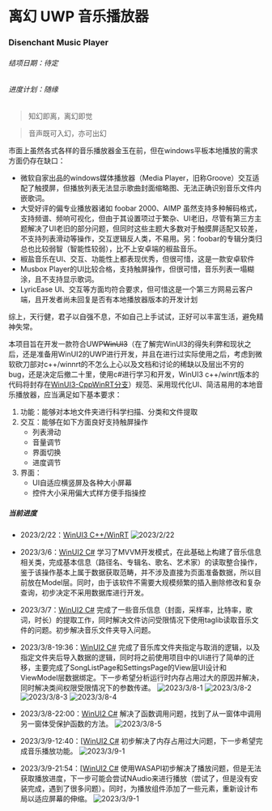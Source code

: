 # 离幻 UWP 音乐播放器
### Disenchant Music Player

###### 结项日期：待定
###### 进度计划：随缘

> 知幻即离，离幻即觉

> 音声既可入幻，亦可出幻

市面上虽然各式各样的音乐播放器金玉在前，但在windows平板本地播放的需求方面仍存在缺口：
- 微软自家出品的windows媒体播放器（Media Player，旧称Groove）交互适配了触摸屏，但播放列表无法显示歌曲封面缩略图、无法正确识别音乐文件内嵌歌词。
- 大受好评的偏专业播放器诸如 foobar 2000、AIMP 虽然支持多种解码格式，支持频谱、频响可视化，但由于其设置项过于繁杂、UI老旧，尽管有第三方主题解决了UI老旧的部分问题，但同时这些主题大多数对于触摸屏适配又较差，不支持列表滑动等操作，交互逻辑反人类，不易用。另：foobar的专辑分类归总也比较弱智（智能性较弱），比不上安卓端的椒盐音乐。
- 椒盐音乐在UI、交互、功能性上都表现优秀，但很可惜，这是一款安卓软件
- Musbox Player的UI比较合格，支持触屏操作，但很可惜，音乐列表一塌糊涂，且不支持显示歌词。
- LyricEase UI、交互等方面均符合要求，但可惜这是一个第三方网易云客户端，且开发者尚未回复是否有本地播放器版本的开发计划

综上，天行健，君子以自强不息，不如自己上手试试，正好可以丰富生活，避免精神失常。


本项目旨在开发一款符合UWP~~WinUI3~~（在了解完WinUI3的得失利弊和现状之后，还是准备用WinUI2的UWP进行开发，并且在进行过实际使用之后，考虑到微软砍刀部对c++/winnrt的不怎么上心以及文档和讨论的稀缺以及层出不穷的bug，还是决定后撤二十里，使用c#进行学习和开发，WinUI3 c++/winrt版本的代码将封存在[WinUI3-CppWinRT分支](https://github.com/DenryDu/Disenchant-Music-Player/tree/WinUI3-CppWinRT)）规范、采用现代化UI、简洁易用的本地音乐播放器，应当满足如下基本要求：
1. 功能：能够对本地文件夹进行科学扫描、分类和文件提取
2. 交互：能够在如下方面良好支持触屏操作
    - 列表滑动
    - 音量调节
    - 界面切换
    - 进度调节
3. 界面：
    - UI自适应横竖屏及各种大小屏幕
    - 控件大小采用偏大式样方便手指操控


##### 当前进度

- 2023/2/22：[WinUI3 C++/WinRT](https://github.com/DenryDu/Disenchant-Music-Player/tree/WinUI3-CppWinRT)
	![2023/2/22](https://github.com/DenryDu/Disenchant-Music-Player/blob/main/Images/Snipaste_2023-02-22_17-32-19.png)

- 2023/3/6：[WinUI2 C#](https://github.com/DenryDu/Disenchant-Music-Player/tree/WinUI2-CSharp) 学习了MVVM开发模式，在此基础上构建了音乐信息相关类，完成基本信息（路径名、专辑名、歌名、艺术家）的读取整合操作，鉴于该操作基本上属于数据获取范畴，并不涉及直接为页面准备数据，所以目前放在Model层。同时，由于该软件不需要大规模频繁的插入删除修改和复杂查询，初步决定不采用数据库进行开发。
- 2023/3/7：[WinUI2 C#](https://github.com/DenryDu/Disenchant-Music-Player/tree/WinUI2-CSharp) 完成了一些音乐信息（封面，采样率，比特率，歌词，时长）的提取工作，同时解决文件访问受限情况下使用taglib读取音乐文件的问题。初步解决音乐文件夹导入问题。
- 2023/3/8-19:36：[WinUI2 C#](https://github.com/DenryDu/Disenchant-Music-Player/tree/WinUI2-CSharp) 完成了音乐库文件夹指定与取消的逻辑，以及指定文件夹后导入数据的逻辑，同时将之前使用项目中的UI进行了简单的迁移，主要完成了SongListPage和SettingsPage的View层UI设计和ViewModel层数据绑定。下一步希望分析运行时内存占用过大的原因并解决，同时解决类间权限受限情况下的参数传递。
	![2023/3/8-1](https://github.com/DenryDu/Disenchant-Music-Player/blob/main/Images/Snipaste_2023-03-08_19-35-02.png)
	![2023/3/8-2](https://github.com/DenryDu/Disenchant-Music-Player/blob/main/Images/Snipaste_2023-03-08_19-35-54.png)
	![2023/3/8-3](https://github.com/DenryDu/Disenchant-Music-Player/blob/main/Images/Snipaste_2023-03-08_19-36-11.png)
	![2023/3/8-4](https://github.com/DenryDu/Disenchant-Music-Player/blob/main/Images/Snipaste_2023-03-08_19-36-39.png)
- 2023/3/8-22:00：[WinUI2 C#](https://github.com/DenryDu/Disenchant-Music-Player/tree/WinUI2-CSharp) 解决了函数调用问题，找到了从一窗体中调用另一窗体受保护函数的方法。
	![2023/3/8-5](https://github.com/DenryDu/Disenchant-Music-Player/blob/main/Images/Snipaste_2023-03-08_22-00-51.png)
- 2023/3/9-12:40：[[WinUI2 C#](https://github.com/DenryDu/Disenchant-Music-Player/tree/WinUI2-CSharp) 初步解决了内存占用过大问题，下一步希望完成音乐播放功能。
	![2023/3/9-1](https://github.com/DenryDu/Disenchant-Music-Player/blob/main/Images/Snipaste_2023-03-09_12-39-26.png)
- 2023/3/9-21:54：[[WinUI2 C#](https://github.com/DenryDu/Disenchant-Music-Player/tree/WinUI2-CSharp) 使用WASAPI初步解决了播放问题，但是无法获取播放进度，下一步可能会尝试NAudio来进行播放（尝试了，但是没有安装完成，遇到了很多问题）。同时，为播放组件添加了一些元素，重新设计布局以适应屏幕的伸缩。
	![2023/3/9-1](https://github.com/DenryDu/Disenchant-Music-Player/blob/main/Images/Snipaste_2023-03-09_21-54-25.png)



